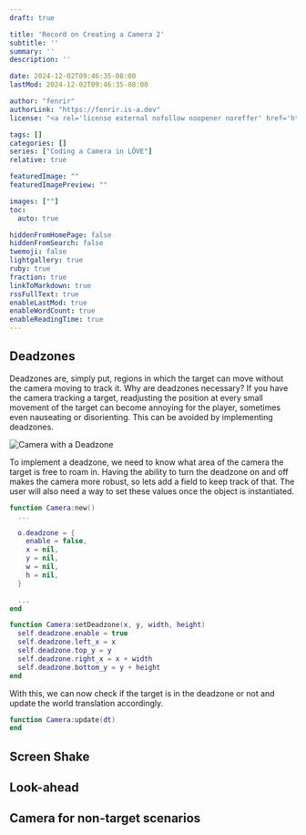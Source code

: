 ```yaml
---
draft: true

title: 'Record on Creating a Camera 2'
subtitle: ''
summary: ''
description: ''

date: 2024-12-02T09:46:35-08:00
lastMod: 2024-12-02T09:46:35-08:00

author: "fenrir"
authorLink: "https://fenrir.is-a.dev"
license: "<a rel='license external nofollow noopener noreffer' href='https://opensource.org/licenses/GPL-3.0' target='_blank'>GPL-3.0</a>"

tags: []
categories: []
series: ["Coding a Camera in LÖVE"]
relative: true

featuredImage: ""
featuredImagePreview: ""

images: [""]
toc:
  auto: true

hiddenFromHomePage: false
hiddenFromSearch: false
twemoji: false
lightgallery: true
ruby: true
fraction: true
linkToMarkdown: true
rssFullText: true
enableLastMod: true
enableWordCount: true
enableReadingTime: true
---
```


## Deadzones

Deadzones are, simply put, regions in which the target can move without the
camera moving to track it. Why are deadzones necessary? If you have the camera
tracking a target, readjusting the position at every small movement of the target
can become annoying for the player, sometimes even nauseating or disorienting.
This can be avoided by implementing deadzones.

![Camera with a Deadzone](./images/deadzone-1.png "Camera with a Deadzone")

To implement a deadzone, we need to know what area of the camera the target
is free to roam in. Having the ability to turn the deadzone on and off makes
the camera more robust, so lets add a field to keep track of that. The user
will also need a way to set these values once the object is instantiated.

```lua {title="Deadzone Table for the Camera"}
function Camera:new()
  ...

  o.deadzone = {
    enable = false,
    x = nil,
    y = nil,
    w = nil,
    h = nil,
  }

  ...
end

function Camera:setDeadzone(x, y, width, height)
  self.deadzone.enable = true
  self.deadzone.left_x = x
  self.deadzone.top_y = y
  self.deadzone.right_x = x + width
  self.deadzone.bottom_y = y + height
end
```

With this, we can now check if the target is in the deadzone or not and update
the world translation accordingly.

```lua {title="Guard for World translation update"}
function Camera:update(dt)
end
```

## Screen Shake
## Look-ahead

## Camera for non-target scenarios
